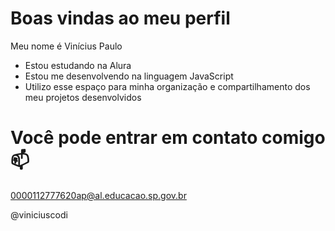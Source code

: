 # Boas vindas ao meu perfil 
Meu nome é Vinícius Paulo

- Estou estudando na Alura
- Estou me desenvolvendo na linguagem JavaScript
- Utilizo esse espaço para minha organização e compartilhamento dos meu projetos desenvolvidos
# Você pode entrar em contato comigo 📫
0000112777620ap@al.educacao.sp.gov.br

@viniciuscodi

